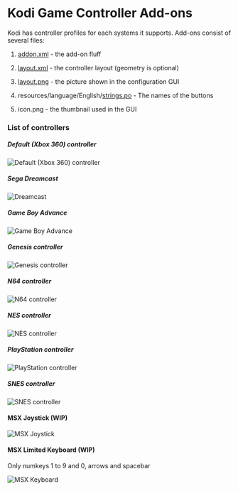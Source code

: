 # Kodi Game Controller Add-ons

Kodi has controller profiles for each systems it supports. Add-ons consist of several files:

1. [addon.xml](https://github.com/kodi-game/kodi-game-controllers/blob/master/addons/game.controller.default/addon.xml) - the add-on fluff

2. [layout.xml](https://github.com/kodi-game/kodi-game-controllers/blob/master/addons/game.controller.default/resources/layout.xml) - the controller layout (geometry is optional)

3. [layout.png](https://github.com/kodi-game/kodi-game-controllers/blob/master/addons/game.controller.default/resources/layout.png) - the picture shown in the configuration GUI

4. resources/language/English/[strings.po](https://github.com/kodi-game/kodi-game-controllers/blob/master/addons/game.controller.default/resources/language/English/strings.po) - The names of the buttons

5. icon.png - the thumbnail used in the GUI

### List of controllers

##### Default (Xbox 360) controller

![Default (Xbox 360) controller](addons/game.controller.default/resources/layout.png)

##### Sega Dreamcast

![Dreamcast](addons/game.controller.dreamcast/resources/layout.png)

##### Game Boy Advance

![Game Boy Advance](addons/game.controller.gba/resources/layout.png)

##### Genesis controller

![Genesis controller](addons/game.controller.genesis/resources/layout.png)

##### N64 controller

![N64 controller](addons/game.controller.n64/resources/layout.png)

##### NES controller

![NES controller](addons/game.controller.nes/resources/layout.png)

##### PlayStation controller

![PlayStation controller](addons/game.controller.ps/resources/layout.png)

##### SNES controller

![SNES controller](addons/game.controller.snes/resources/layout.png)

#### MSX Joystick (WIP)

![MSX Joystick](addons/game.controller.msx.joystick/resources/layout.png)

#### MSX Limited Keyboard (WIP)
Only numkeys 1 to 9 and 0, arrows and spacebar

![MSX Keyboard](addons/game.controller.msx.keyboard/resources/layout.png)


